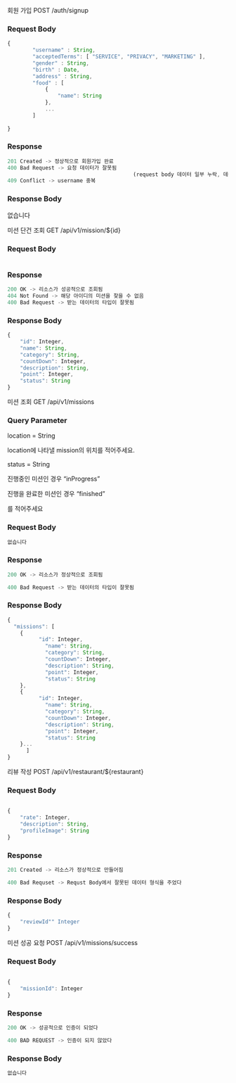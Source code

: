 회원 가입
POST /auth/signup

### Request Body

```jsx
{
		"username" : String,
		"acceptedTerms": [ "SERVICE", "PRIVACY", "MARKETING" ],
		"gender" : String,
		"birth" : Date,
		"address" : String, 
		"food" : [
			{
				"name": String
			},
			...
		]
		
}

```

### Response

```jsx
201 Created -> 정상적으로 회원가입 완료
400 Bad Request -> 요청 데이터가 잘못됨
										(request body 데이터 일부 누락, 데이터 타입 불일치)
409 Conflict -> username 중복

```

### Response Body
없습니다 




미션 단건 조회
GET  /api/v1/mission/${id}

### Request Body

```jsx

```

### Response

```jsx
200 OK -> 리소스가 성공적으로 조회됨 
404 Not Found -> 해당 아이디의 미션을 찾을 수 없음
400 Bad Request -> 받는 데이터의 타입이 잘못됨
```

### Response Body

```jsx
{
	"id": Integer,
	"name": String,
	"category": String,
	"countDown": Integer,
	"description": String,
	"point": Integer,
	"status": String
}
```




미션 조회
GET  /api/v1/missions

### **Query Parameter**

location = String

location에 나타낼 mission의 위치를 적어주세요.

status = String

진행중인 미션인 경우 “inProgress”

진행을 완료한 미션인 경우 “finished”

를 적어주세요

### Request Body

```jsx
없습니다 
```

### Response

```jsx
200 OK -> 리소스가 정상적으로 조회됨

400 Bad Request -> 받는 데이터의 타입이 잘못됨
```

### Response Body

```jsx
{
  "missions": [
    { 
		  "id": Integer,
			"name": String,
			"category": String,
			"countDown": Integer,
			"description": String,
			"point": Integer,
			"status": String
	},
    { 
		  "id": Integer,
			"name": String,
			"category": String,
			"countDown": Integer,
			"description": String,
			"point": Integer,
			"status": String
	}...
	  ]
}

```




리뷰 작성
POST  /api/v1/restaurant/${restaurant}

### Request Body

```jsx

{
	"rate": Integer,
	"description": String,
	"profileImage": String
}	
```

### Response

```jsx
201 Created -> 리소스가 정상적으로 만들어짐

400 Bad Requset -> Requst Body에서 잘못된 데이터 형식을 주었다
```

### Response Body

```jsx
{
	"reviewId"" Integer
}
```

미션 성공 요청
POST  /api/v1/missions/success

### Request Body

```jsx

{
	"missionId": Integer
}
```

### Response

```jsx
200 OK -> 성공적으로 인증이 되었다

400 BAD REQUEST -> 인증이 되지 않았다 
```

### Response Body

```jsx
없습니다 
```

